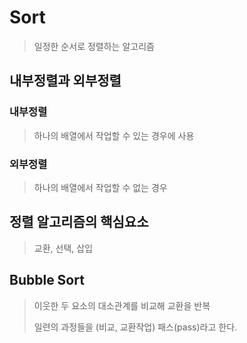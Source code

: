 # Sort

> 일정한 순서로 정렬하는 알고리즘

## 내부정렬과 외부정렬

### 내부정렬

> 하나의 배열에서 작업할 수 있는 경우에 사용

### 외부정렬

> 하나의 배열에서 작업할 수 없는 경우

## 정렬 알고리즘의 핵심요소

> 교환, 선택, 삽입



## Bubble Sort

> 이웃한 두 요소의 대소관계를 비교해 교환을 반복
>
> 일련의 과정들을 (비교, 교환작업) 패스(pass)라고 한다.

